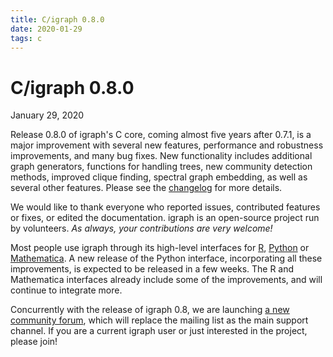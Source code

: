 ```yaml
---
title: C/igraph 0.8.0
date: 2020-01-29
tags: c
---
```


C/igraph 0.8.0
==============

January 29, 2020

Release 0.8.0 of igraph's C core, coming almost five years after 0.7.1, is a major improvement with several new features, performance and robustness improvements, and many bug fixes. New functionality includes additional graph generators, functions for handling trees, new community detection methods, improved clique finding, spectral graph embedding, as well as several other features. Please see the [changelog](https://github.com/igraph/igraph/blob/0.8.0/CHANGELOG.md) for more details.

We would like to thank everyone who reported issues, contributed features or fixes, or edited the documentation. igraph is an open-source project run by volunteers. *As always, your contributions are very welcome!*

Most people use igraph through its high-level interfaces for [R](https://igraph.org/r/), [Python](https://igraph.org/python/) or [Mathematica](http://szhorvat.net/mathematica/IGraphM). A new release of the Python interface, incorporating all these improvements, is expected to be released in a few weeks. The R and Mathematica interfaces already include some of the improvements, and will continue to integrate more.

Concurrently with the release of igraph 0.8, we are launching [a new community forum](https://igraph.discourse.group/), which will replace the mailing list as the main support channel. If you are a current igraph user or just interested in the project, please join!
